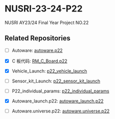 # NUSRI-23-24-P22

NUSRI AY23/24 Final Year Project NO.22

## Related Repositories

* [ ] Autoware: [autoware.p22](https://github.com/TangLongbin/autoware.p22)
    
* [X] C 板代码: [RM_C_Board.p22](https://github.com/TangLongbin/RM_C_Board.p22)

* [X] Vehicle_Launch: [p22_vehicle_launch](https://github.com/NUSRI-P22/p22_vehicle_launch)

* [ ] Sensor_kit_Launch: [p22_sensor_kit_launch](https://github.com/NUSRI-P22/p22_sensor_kit_launch)

* [ ] P22_individual_params: [p22_individual_params](https://github.com/NUSRI-P22/p22_individual_params)

* [X] Autoware_launch.p22: [autoware_launch.p22](https://github.com/NUSRI-P22/autoware_launch.p22)

* [ ] Autoware.universe.p22: [autoware.universe.p22](https://github.com/NUSRI-P22/autoware.universe.p22)

